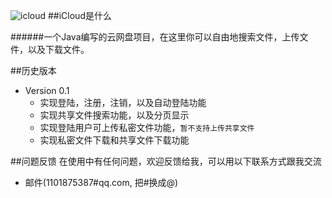 ![icloud](icloud.png)
##iCloud是什么

######一个Java编写的云网盘项目，在这里你可以自由地搜索文件，上传文件，以及下载文件。


##历史版本

* Version 0.1
    *  实现登陆，注册，注销，以及自动登陆功能
    *  实现共享文件搜索功能，以及分页显示
    *  实现登陆用户可上传私密文件功能，`暂不支持上传共享文件`
    *  实现私密文件下载和共享文件下载功能

##问题反馈
在使用中有任何问题，欢迎反馈给我，可以用以下联系方式跟我交流

* 邮件(1101875387#qq.com, 把#换成@)
